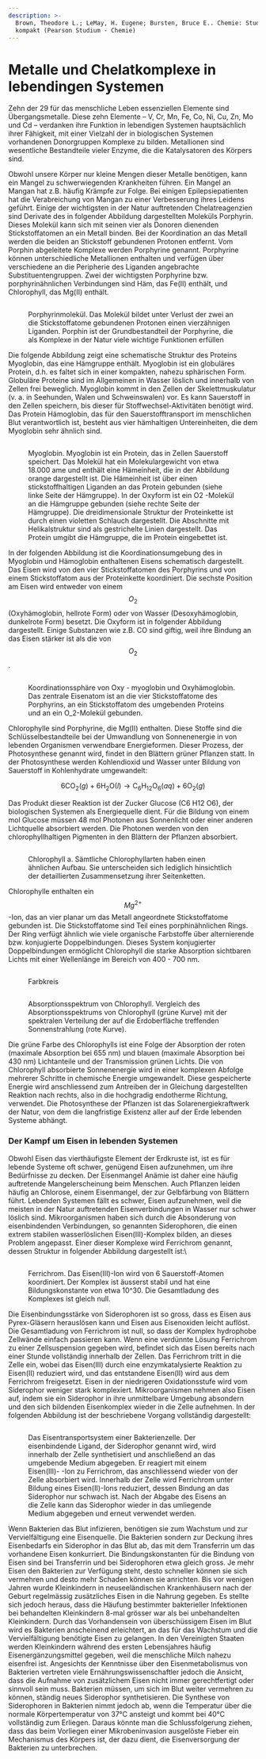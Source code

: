 ```yaml
---
description: >-
  Brown, Theodore L.; LeMay, H. Eugene; Bursten, Bruce E.. Chemie: Studieren
  kompakt (Pearson Studium - Chemie)
---
```


# Metalle und Chelatkomplexe in lebendingen Systemen

Zehn der 29 für das menschliche Leben essenziellen Elemente sind Übergangsmetalle. Diese zehn Elemente – V, Cr, Mn, Fe, Co, Ni, Cu, Zn, Mo und Cd – verdanken ihre Funktion in lebendigen  Systemen hauptsächlich ihrer Fähigkeit, mit einer Vielzahl der in biologischen Systemen vorhandenen Donorgruppen Komplexe zu bilden. Metallionen sind wesentliche Bestandteile vieler Enzyme, die die Katalysatoren des Körpers sind.

Obwohl unsere Körper nur kleine Mengen dieser Metalle benötigen, kann ein Mangel zu schwerwiegenden Krankheiten führen. Ein Mangel an Mangan hat z.B. häufig Krämpfe zur Folge. Bei einigen Epilepsiepatienten hat die Verabreichung von Mangan zu einer Verbesserung ihres Leidens geführt. Einige der wichtigsten in der Natur auftretenden Chelatreagenzien sind Derivate des in folgender Abbildung dargestellten Moleküls Porphyrin. Dieses Molekül kann sich mit seinen vier als Donoren dienenden Stickstoffatomen an ein Metall binden. Bei der Koordination an das Metall werden die beiden an Stickstoff gebundenen Protonen entfernt. Vom Porphin abgeleitete Komplexe werden Porphyrine genannt. Porphyrine können unterschiedliche Metallionen enthalten und verfügen über verschiedene an die Peripherie des Liganden angebrachte Substituentengruppen. Zwei der wichtigsten Porphyrine bzw. porphyrinähnlichen Verbindungen sind Häm, das Fe(II) enthält, und Chlorophyll, das Mg(II) enthält.

<figure><img src="../../.gitbook/assets/image (108).png" alt=""><figcaption><p>Porphyrinmolekül. Das Molekül bildet unter Verlust der zwei an die Stickstoffatome gebundenen Protonen einen vierzähnigen Liganden. Porphin ist der Grundbestandteil der Porphyrine, die als Komplexe in der Natur viele wichtige Funktionen erfüllen</p></figcaption></figure>

Die folgende Abbildung zeigt eine schematische Struktur des Proteins Myoglobin, das eine Hämgruppe enthält. Myoglobin ist ein globuläres Protein, d.h. es faltet sich in einer kompakten, nahezu sphärischen Form. Globuläre Proteine sind im Allgemeinen in Wasser löslich und innerhalb von Zellen frei beweglich. Myoglobin kommt in den Zellen der Skelettmuskulatur (v. a. in Seehunden, Walen und Schweinswalen) vor. Es kann Sauerstoff in den Zellen speichern, bis dieser für Stoffwechsel-Aktivitäten benötigt wird. Das Protein Hämoglobin, das für den Sauerstofftransport im menschlichen Blut verantwortlich ist, besteht aus vier hämhaltigen Untereinheiten, die dem Myoglobin sehr ähnlich sind.

<figure><img src="../../.gitbook/assets/image (109).png" alt=""><figcaption><p>Myoglobin. Myoglobin ist ein Protein, das in Zellen Sauerstoff speichert. Das Molekül hat ein Molekulargewicht von etwa 18.000 ame und enthält eine Hämeinheit, die in der Abbildung orange dargestellt ist. Die Hämeinheit ist über einen stickstoffhaltigen Liganden an das Protein gebunden (siehe linke Seite der Hämgruppe). In der Oxyform ist ein O2 -Molekül an die Hämgruppe gebunden (siehe rechte Seite der Hämgruppe). Die dreidimensionale Struktur der Proteinkette ist durch einen violetten Schlauch dargestellt. Die Abschnitte mit Helikalstruktur sind als gestrichelte Linien dargestellt. Das Protein umgibt die Hämgruppe, die im Protein eingebettet ist.</p></figcaption></figure>

In der folgenden Abbildung ist die Koordinationsumgebung des in Myoglobin und Hämoglobin enthaltenen Eisens schematisch dargestellt. Das Eisen wird von den vier Stickstoffatomen des Porphyrins und von einem Stickstoffatom aus der Proteinkette koordiniert. Die sechste Position am Eisen wird entweder von einem $$O_2$$ (Oxyhämoglobin, hellrote Form) oder von Wasser (Desoxyhämoglobin, dunkelrote Form) besetzt. Die Oxyform ist in folgender Abbildung dargestellt. Einige Substanzen wie z.B. CO sind giftig, weil ihre Bindung an das Eisen stärker ist als die von $$O_2$$.

<figure><img src="../../.gitbook/assets/image (110).png" alt=""><figcaption><p>Koordinationssphäre von Oxy - myoglobin und Oxyhämoglobin. Das zentrale Eisenatom ist an die vier Stickstoffatome des Porphyrins, an ein Stickstoffatom des umgebenden Proteins und an ein <span class="math">O_2</span>-Molekül gebunden.</p></figcaption></figure>

Chlorophylle sind Porphyrine, die Mg(II) enthalten. Diese Stoffe sind die Schlüsselbestandteile bei der Umwandlung von Sonnenenergie in von lebenden Organismen verwendbare Energieformen. Dieser Prozess, der Photosynthese genannt wird, findet in den Blättern grüner Pflanzen statt. In der Photosynthese werden Kohlendioxid und Wasser unter Bildung von Sauerstoff in Kohlenhydrate umgewandelt:

$$\begin{equation} 6 \mathrm{CO}_2(g)+6 \mathrm{H}_2 \mathrm{O}(l) \longrightarrow \mathrm{C}_6 \mathrm{H}_{12} \mathrm{O}_6(a q)+6 \mathrm{O}_2(g) \end{equation}$$

Das Produkt dieser Reaktion ist der Zucker Glucose (C6 H12 O6), der biologischen Systemen als Energiequelle dient. Für die Bildung von einem mol Glucose müssen 48 mol Photonen aus Sonnenlicht oder einer anderen Lichtquelle absorbiert werden. Die Photonen werden von den chlorophyllhaltigen Pigmenten in den Blättern der Pflanzen absorbiert.

<figure><img src="../../.gitbook/assets/image (111).png" alt=""><figcaption><p>Chlorophyll a. Sämtliche Chlorophyllarten haben einen ähnlichen Aufbau. Sie unterscheiden sich lediglich hinsichtlich der detaillierten Zusammensetzung ihrer Seitenketten.</p></figcaption></figure>

Chlorophylle enthalten ein $$Mg^{2+}$$-Ion, das an vier planar um das Metall angeordnete Stickstoffatome gebunden ist. Die Stickstoffatome sind Teil eines porphinähnlichen Rings. Der Ring verfügt ähnlich wie viele organische Farbstoffe über alternierende bzw. konjugierte Doppelbindungen. Dieses System konjugierter Doppelbindungen ermöglicht Chlorophyll die starke Absorption sichtbaren Lichts mit einer Wellenlänge im Bereich von 400 - 700 nm.

<figure><img src="../../.gitbook/assets/image (6) (1) (1).png" alt=""><figcaption><p>Farbkreis</p></figcaption></figure>

<figure><img src="../../.gitbook/assets/image (112).png" alt=""><figcaption><p>Absorptionsspektrum von Chlorophyll. Vergleich des Absorptionsspektrums von Chlorophyll (grüne Kurve) mit der spektralen Verteilung der auf die Erdoberfläche treffenden Sonnenstrahlung (rote Kurve).</p></figcaption></figure>

Die grüne Farbe des Chlorophylls ist eine Folge der Absorption der roten (maximale Absorption bei 655 nm) und blauen (maximale Absorption bei 430 nm) Lichtanteile und der Transmission grünen Lichts. Die von Chlorophyll absorbierte Sonnenenergie wird in einer komplexen Abfolge mehrerer Schritte in chemische Energie umgewandelt. Diese gespeicherte Energie wird anschliessend zum Antreiben der in Gleichung dargestellten Reaktion nach rechts, also in die hochgradig endotherme Richtung, verwendet. Die Photosynthese der Pflanzen ist das Solarenergiekraftwerk der Natur, von dem die langfristige Existenz aller auf der Erde lebenden Systeme abhängt.

### Der Kampf um Eisen in lebenden Systemen

Obwohl Eisen das vierthäufigste Element der Erdkruste ist, ist es für lebende Systeme oft schwer, genügend Eisen aufzunehmen, um ihre Bedürfnisse zu decken. Der Eisenmangel Anämie ist daher eine häufig auftretende Mangelerscheinung beim Menschen. Auch Pflanzen leiden häufig an Chlorose, einem Eisenmangel, der zur Gelbfärbung von Blättern führt. Lebenden Systemen fällt es schwer, Eisen aufzunehmen, weil die meisten in der Natur auftretenden Eisenverbindungen in Wasser nur schwer löslich sind. Mikroorganismen haben sich durch die Absonderung von eisenbindenden Verbindungen, so genannten Siderophoren, die einen extrem stabilen wasserlöslichen Eisen(III)-Komplex bilden, an dieses Problem angepasst. Einer dieser Komplexe wird Ferrichrom genannt, dessen Struktur in folgender Abbildung dargestellt ist:\


<figure><img src="../../.gitbook/assets/image (113).png" alt=""><figcaption><p>Ferrichrom. Das Eisen(III)-Ion wird von 6 Sauerstoff-Atomen koordiniert. Der Komplex ist äusserst stabil und hat eine Bildungskonstante von etwa 10^30. Die Gesamtladung des Komplexes ist gleich null.</p></figcaption></figure>

Die Eisenbindungsstärke von Siderophoren ist so gross, dass es Eisen aus Pyrex-Gläsern herauslösen kann und Eisen aus Eisenoxiden leicht auflöst. Die Gesamtladung von Ferrichrom ist null, so dass der Komplex hydrophobe Zellwände einfach passieren kann. Wenn eine verdünnte Lösung Ferrichrom zu einer Zellsuspension gegeben wird, befindet sich das Eisen bereits nach einer Stunde vollständig innerhalb der Zellen. Das Ferrichrom tritt in die Zelle ein, wobei das Eisen(III) durch eine enzymkatalysierte Reaktion zu Eisen(II) reduziert wird, und das entstandene Eisen(II) wird aus dem Ferrichrom freigesetzt. Eisen in der niedrigeren Oxidationsstufe wird vom Siderophor weniger stark komplexiert. Mikroorganismen nehmen also Eisen auf, indem sie ein Siderophor in ihre unmittelbare Umgebung absondern und den sich bildenden Eisenkomplex wieder in die Zelle aufnehmen. In der folgenden Abbildung ist der beschriebene Vorgang vollständig dargestellt:

<figure><img src="../../.gitbook/assets/image (114).png" alt=""><figcaption><p>Das Eisentransportsystem einer Bakterienzelle. Der eisenbindende Ligand, der Siderophor genannt wird, wird innerhalb der Zelle synthetisiert und anschließend an das umgebende Medium abgegeben. Er reagiert mit einem Eisen(III)- -Ion zu Ferrichrom, das anschliessend wieder von der Zelle absorbiert wird. Innerhalb der Zelle wird Ferrichrom unter Bildung eines Eisen(II)-Ions reduziert, dessen Bindung an das Siderophor nur schwach ist. Nach der Abgabe des Eisens an die Zelle kann das Siderophor wieder in das umliegende Medium abgegeben und erneut verwendet werden.</p></figcaption></figure>

Wenn Bakterien das Blut infizieren, benötigen sie zum Wachstum und zur Vervielfältigung eine Eisenquelle. Die Bakterien sondern zur Deckung ihres Eisenbedarfs ein Siderophor in das Blut ab, das mit dem Transferrin um das vorhandene Eisen konkurriert. Die Bindungskonstanten für die Bindung von Eisen sind bei Transferrin und bei Siderophoren etwa gleich gross. Je mehr Eisen den Bakterien zur Verfügung steht, desto schneller können sie sich vermehren und desto mehr Schaden können sie anrichten. Bis vor wenigen Jahren wurde Kleinkindern in neuseeländischen Krankenhäusern nach der Geburt regelmässig zusätzliches Eisen in die Nahrung gegeben. Es stellte sich jedoch heraus, dass die Häufung bestimmter bakterieller Infektionen bei behandelten Kleinkindern 8-mal grösser war als bei unbehandelten Kleinkindern. Durch das Vorhandensein von überschüssigem Eisen im Blut wird es Bakterien anscheinend erleichtert, an das für das Wachstum und die Vervielfältigung benötigte Eisen zu gelangen. In den Vereinigten Staaten werden Kleinkindern während des ersten Lebensjahres häufig Eisenergänzungsmittel gegeben, weil die menschliche Milch nahezu eisenfrei ist. Angesichts der Kenntnisse über den Eisenmetabolismus von Bakterien vertreten viele Ernährungswissenschaftler jedoch die Ansicht, dass die Aufnahme von zusätzlichem Eisen nicht immer gerechtfertigt oder sinnvoll sein muss. Bakterien müssen, um sich im Blut weiter vermehren zu können, ständig neues Siderophor synthetisieren. Die Synthese von Siderophoren in Bakterien nimmt jedoch ab, wenn die Temperatur über die normale Körpertemperatur von 37°C ansteigt und kommt bei 40°C vollständig zum Erliegen. Daraus könnte man die Schlussfolgerung ziehen, dass das beim Vorliegen einer Mikrobeninvasion ausgelöste Fieber ein Mechanismus des Körpers ist, der dazu dient, die Eisenversorgung der Bakterien zu unterbrechen.



